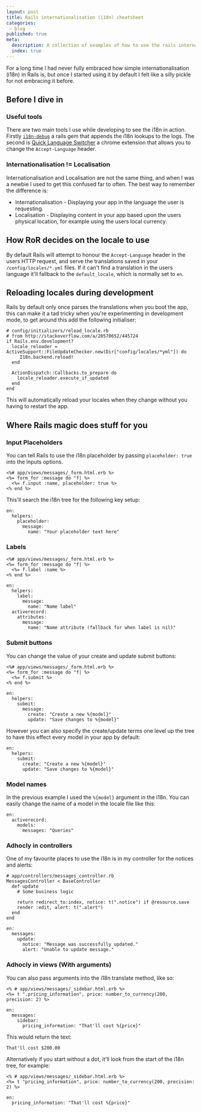 ```yaml
---
layout: post
title: Rails internationalisation (i18n) cheatsheet
categories:
 – blog
published: true
meta:
  description: A collection of examples of how to use the rails internationalisation (i18n) and a few quick start tools.
  index: true
---
```


For a long time I had never fully embraced how simple internationalisation (i18n) in Rails is, but once I started using it by default I felt like a silly pickle for not embracing it before.

## Before I dive in

### Useful tools

There are two main tools I use while developing to see the i18n in action. Firstly [`i18n-debug`](https://github.com/fphilipe/i18n-debug) a rails gem that appends the i18n lookups to the logs.
The second is [Quick Language Switcher](https://chrome.google.com/webstore/detail/quick-language-switcher/pmjbhfmaphnpbehdanbjphdcniaelfie/related?hl=en) a chrome extension that allows you to change the `Accept-Language` header.

### Internationalisation != Localisation

Internationalisation and Localisation are not the same thing, and when I was a newbie I used to get this confused far to often. The best way to remember the difference is:

* Internationalisation - Displaying your app in the language the user is requesting.
* Localisation - Displaying content in your app based upon the users physical location, for example using the users local currency.

## How RoR decides on the locale to use

By default Rails will attempt to honour the `Accept-Language` header in the users HTTP request, and serve the translations saved in your `/config/locales/*.yml` files. 
If it can't find a translation in the users language it'll fallback to the `default_locale`, which is normally set to `en`.

## Reloading locales during development

Rails by default only once parses the translations when you boot the app, this can make it a tad tricky when you're experimenting in development mode, to get around this add the following initialiser:

    # config/initializers/reload_locale.rb
    # from http://stackoverflow.com/a/20570652/445724
    if Rails.env.development?
      locale_reloader = ActiveSupport::FileUpdateChecker.new(Dir["config/locales/*yml"]) do
         I18n.backend.reload!
      end

      ActionDispatch::Callbacks.to_prepare do
        locale_reloader.execute_if_updated
      end
    end

This will automatically reload your locales when they change without you having to restart the app.

## Where Rails magic does stuff for you

### Input Placeholders

You can tell Rails to use the i18n placeholder by passing `placeholder: true` into the inputs options.

    <%# app/views/messages/_form.html.erb %>
    <%= form_for :message do "f| %>
      <%= f.input :name, placeholder: true %>
    <% end %>

This'll search the i18n tree for the following key setup:

    en:
      helpers:
        placeholder:
          message:
            name: "Your placeholder text here"

### Labels

    <%# app/views/messages/_form.html.erb %>
    <%= form_for :message do "f| %>
      <%= f.label :name %>
    <% end %>

    en:
      helpers:
        label:
          message:
            name: "Name label"
      activerecord:
        attributes:
          message:
            name: "Name attribute (fallback for when label is nil)"


### Submit buttons

You can change the value of your create and update submit buttons:

    <%# app/views/messages/_form.html.erb %>
    <%= form_for :message do "f| %>
      <%= f.submit %>
    <% end %>

    en:
      helpers:
        submit:
          message:
            create: "Create a new %{model}"
            update: "Save changes to %{model}"

However you can also specify the create/update terms one level up the tree to have this effect every model in your app by default:

    en:
      helpers:
        submit:
          create: "Create a new %{model}"
          update: "Save changes to %{model}"

### Model names

In the previous example I used the `%{model}` argument in the i18n. You can easily change the name of a model in the locale file like this:

    en:
      activerecord:
        models:
          messages: "Queries"


### Adhocly in controllers

One of my favourite places to use the i18n is in my controller for the notices and alerts:

    # app/controllers/messages_controller.rb
    MessagesController < BaseController
      def update
        # Some business logic

        return redirect_to:index, notice: t(".notice") if @resource.save
        render :edit, alert: t(".alert")
      end
    end

    en:
      messages:
        update:
          notice: "Message was successfully updated."
          alert: "Unable to update message."

### Adhocly in views (With arguments)

You can also pass arguments into the i18n translate method, like so:

    <% # app/views/messages/_sidebar.html.erb %>
    <%= t ".pricing_information", price: number_to_currency(200, precision: 2) %>

    en:
      messages:
        sidebar:
          pricing_information: "That'll cost %{price}"

This would return the text:

    That'll cost $200.00

Alternatively if you start without a dot, it'll look from the start of the i18n tree, for example:

    <% # app/views/messages/_sidebar.html.erb %>
    <%= t "pricing_information", price: number_to_currency(200, precision: 2) %>

    en:
      pricing_information: "That'll cost %{price}"
